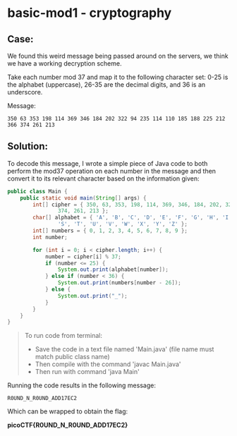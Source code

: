 # basic-mod1 - cryptography

## Case:

We found this weird message being passed around on the servers, we think we have a working decryption scheme.

Take each number mod 37 and map it to the following character set: 0-25 is the alphabet (uppercase), 26-35 are the decimal digits, and 36 is an underscore.

Message:

```
350 63 353 198 114 369 346 184 202 322 94 235 114 110 185 188 225 212 366 374 261 213
```

## Solution: 

To decode this message, I wrote a simple piece of Java code to both perform the mod37 operation on each number in the message and then convert it to its relevant character based on the information given:

```java 
public class Main {
    public static void main(String[] args) {
        int[] cipher = { 350, 63, 353, 198, 114, 369, 346, 184, 202, 322, 94, 235, 114, 110, 185, 188, 225, 212, 366,
                374, 261, 213 };
        char[] alphabet = { 'A', 'B', 'C', 'D', 'E', 'F', 'G', 'H', 'I', 'J', 'K', 'L', 'M', 'N', 'O', 'P', 'Q', 'R',
                'S', 'T', 'U', 'V', 'W', 'X', 'Y', 'Z' };
        int[] numbers = { 0, 1, 2, 3, 4, 5, 6, 7, 8, 9 };
        int number;

        for (int i = 0; i < cipher.length; i++) {
            number = cipher[i] % 37;
            if (number <= 25) {
                System.out.print(alphabet[number]);
            } else if (number < 36) {
                System.out.print(numbers[number - 26]);
            } else {
                System.out.print("_");
            }
        }
    }
}
```
> To run code from terminal:
> - Save the code in a text file named 'Main.java' (file name must match public class name)
> - Then compile with the command 'javac Main.java'
> - Then run with command 'java Main'

Running the code results in the following message:

```
R0UND_N_R0UND_ADD17EC2
```

Which can be wrapped to obtain the flag:

**picoCTF{R0UND_N_R0UND_ADD17EC2}**
